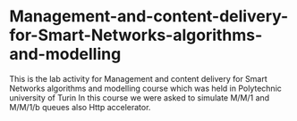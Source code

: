 # Management-and-content-delivery-for-Smart-Networks-algorithms-and-modelling
This is the lab activity for Management and content delivery for Smart Networks algorithms and modelling course which was held in Polytechnic university of Turin
In this course we were asked to simulate M/M/1 and M/M/1/b queues also Http accelerator.
